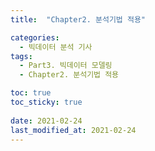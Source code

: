 ```yaml
---
title:  "Chapter2. 분석기법 적용"

categories:
  - 빅데이터 분석 기사
tags:
  - Part3. 빅데이터 모델링
  - Chapter2. 분석기법 적용

toc: true
toc_sticky: true
 
date: 2021-02-24
last_modified_at: 2021-02-24
---
```

